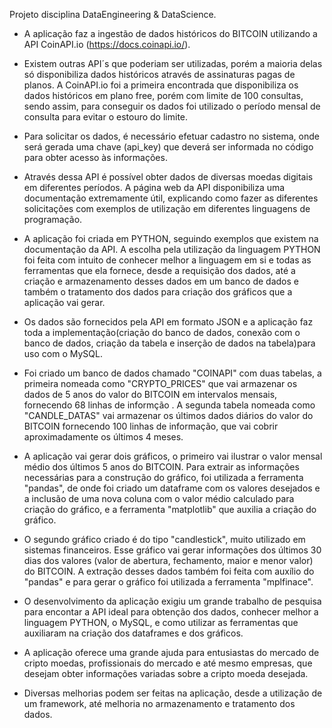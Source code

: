 Projeto disciplina DataEngineering & DataScience.

- A aplicação faz a ingestão de dados históricos do BITCOIN utilizando a API CoinAPI.io (https://docs.coinapi.io/).

- Existem outras API´s que poderiam ser utilizadas, porém a maioria delas só disponibiliza dados históricos através de assinaturas pagas de planos. A CoinAPI.io foi a primeira encontrada que disponibiliza os dados históricos em plano free, porém com limite de 100 consultas, sendo assim, para conseguir os dados foi utilizado o período mensal de consulta para evitar o estouro do limite.

- Para solicitar os dados, é necessário efetuar cadastro no sistema, onde será gerada uma chave (api_key) que deverá ser informada no código para obter acesso às informações.

- Através dessa API é possível obter dados de diversas moedas digitais em diferentes períodos. A página web da API disponibiliza uma documentação extremamente útil, explicando como fazer as diferentes solicitações com exemplos de utilização em diferentes linguagens de programação.

- A aplicação foi criada em PYTHON, seguindo exemplos que existem na documentação da API. A escolha pela utilização da linguagem PYTHON foi feita com intuito de conhecer melhor a linguagem em si e todas as ferramentas que ela fornece, desde a requisição dos dados, até a criação e armazenamento desses dados em um banco de dados e também o tratamento dos dados para criação dos gráficos que a aplicação vai gerar.

- Os dados são fornecidos pela API em formato JSON e a aplicação faz toda a implementação(criação do banco de dados, conexão com o banco de dados, criação da tabela e inserção de dados na tabela)para uso com o MySQL.

- Foi criado um banco de dados chamado "COINAPI" com duas tabelas, a primeira nomeada como "CRYPTO_PRICES" que vai armazenar os dados de 5 anos do valor do BITCOIN em intervalos mensais, fornecendo 68 linhas de informção . A segunda tabela  nomeada como "CANDLE_DATAS" vai armazenar os últimos dados diários do valor do BITCOIN fornecendo 100 linhas de informação, que vai cobrir aproximadamente os últimos 4 meses.

- A aplicação vai gerar dois gráficos, o primeiro vai ilustrar o valor mensal médio dos últimos 5 anos do BITCOIN. Para extrair as informações necessárias para a construção do gráfico, foi utilizada a ferramenta "pandas", de onde foi criado um dataframe com os valores desejados e a inclusão de uma nova coluna com o valor médio calculado para criação do gráfico, e a ferramenta  "matplotlib" que auxilia a criação do gráfico.

- O segundo gráfico criado é do tipo "candlestick", muito utilizado em sistemas financeiros. Esse gráfico vai gerar informações dos últimos 30 dias dos valores (valor de abertura, fechamento, maior e menor valor) do BITCOIN. A extração desses dados também foi feita com auxílio do "pandas" e para gerar o gráfico foi utilizada a ferramenta "mplfinace".

- O desenvolvimento da aplicação exigiu um grande trabalho de pesquisa para encontar a API ideal para obtenção dos dados, conhecer melhor a linguagem PYTHON, o MySQL,  e como utilizar as ferramentas que auxiliaram na criação dos dataframes e dos gráficos.

- A aplicação oferece uma grande ajuda para entusiastas do mercado de cripto moedas, profissionais do mercado e até mesmo empresas, que desejam obter informações variadas sobre a cripto moeda desejada.

- Diversas melhorias podem ser feitas na aplicação, desde a utilização de um framework, até melhoria no armazenamento e tratamento dos dados.